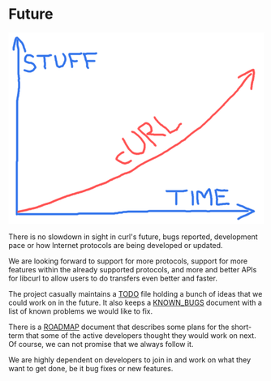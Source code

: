 # Future

![curl future](devgraph-800.png)

There is no slowdown in sight in curl's future, bugs reported, development pace or how Internet protocols are being developed or updated.

We are looking forward to support for more protocols, support for more features within the already supported protocols, and more and better APIs for libcurl to allow users to do transfers even better and faster.

The project casually maintains a [TODO](https://curl.se/docs/todo.html) file holding a bunch of ideas that we could work on in the future. It also keeps a [KNOWN\_BUGS](https://curl.se/docs/knownbugs.html) document with a list of known problems we would like to fix.

There is a [ROADMAP](https://curl.se/dev/roadmap.html) document that describes
some plans for the short-term that some of the active developers thought they
would work on next. Of course, we can not promise that we always follow it.

We are highly dependent on developers to join in and work on what they want to get done, be it bug fixes or new features.

